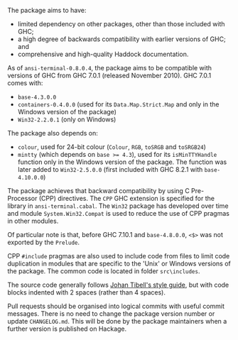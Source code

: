 The package aims to have:
* limited dependency on other packages, other than those included with
  GHC;
* a high degree of backwards compatibility with earlier versions of GHC; and
* comprehensive and high-quality Haddock documentation.

As of `ansi-terminal-0.8.0.4`, the package aims to be compatible with versions
of GHC from GHC 7.0.1 (released November 2010). GHC 7.0.1 comes with:
* `base-4.3.0.0`
* `containers-0.4.0.0` (used for its `Data.Map.Strict.Map` and only in the
  Windows version of the package)
* `Win32-2.2.0.1` (only on Windows)

The package also depends on:
* `colour`, used for 24-bit colour (`Colour`, `RGB`, `toSRGB` and `toSRGB24`)
* `mintty` (which depends on `base >= 4.3`), used for its `isMinTTYHandle`
  function only in the Windows version of the package. The function was later
  added to `Win32-2.5.0.0` (first included with GHC 8.2.1 with `base-4.10.0.0`)

The package achieves that backward compatibility by using C Pre-Processor (CPP)
directives. The `CPP` GHC extension is specified for the library in
`ansi-terminal.cabal`. The `Win32` package has developed over time and module
`System.Win32.Compat` is used to reduce the use of CPP pragmas in other modules.

Of particular note is that, before GHC 7.10.1 and `base-4.8.0.0`, `<$>` was not
exported by the `Prelude`.

CPP `#include` pragmas are also used to include code from files to limit code
duplication in modules that are specific to the 'Unix' or Windows versions of
the package. The common code is located in folder `src\includes`.

The source code generally follows
[Johan Tibell's style guide](https://github.com/tibbe/haskell-style-guide), but
with code blocks indented with 2 spaces (rather than 4 spaces).

Pull requests should be organised into logical commits with useful commit
messages. There is no need to change the package version number or update
`CHANGELOG.md`. This will be done by the package maintainers when a further
version is published on Hackage.
